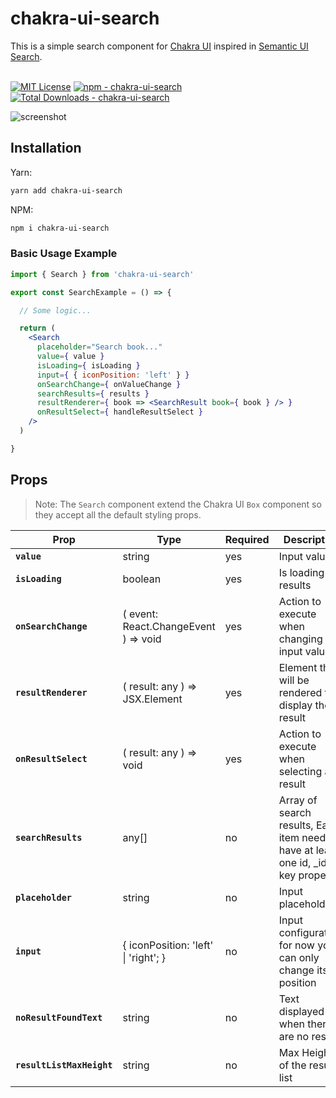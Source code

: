 # chakra-ui-search

<span>This is a simple search component for <a href="https://chakra-ui.com/" target="_blank">Chakra UI</a> inspired in <a href="https://react.semantic-ui.com/modules/search/" target="_blank">Semantic UI Search</a>.</span>
<br />
<br />

[![MIT License](https://badgen.net/github/license/gastonkhouri/chakra-ui-search 'MIT License')](LICENSE.md)
[![npm - chakra-ui-search](https://img.shields.io/npm/v/chakra-ui-search 'chakra-ui-search npm')](https://www.npmjs.com/package/chakra-ui-search)
[![Total Downloads - chakra-ui-search](https://badgen.net/npm/dt/chakra-ui-search?color=blue 'chakra-ui-search npm downloads')](https://www.npmjs.com/package/chakra-ui-search)

![screenshot](https://i.imgur.com/IjCMA7y.gif)

## Installation

Yarn:

```bash
yarn add chakra-ui-search
```

NPM:

```bash
npm i chakra-ui-search
```

### Basic Usage Example
```jsx
import { Search } from 'chakra-ui-search'

export const SearchExample = () => {

  // Some logic...

  return (
    <Search
      placeholder="Search book..."
      value={ value }
      isLoading={ isLoading }
      input={ { iconPosition: 'left' } }
      onSearchChange={ onValueChange }
      searchResults={ results }
      resultRenderer={ book => <SearchResult book={ book } /> }
      onResultSelect={ handleResultSelect }
    />
  )

}
```

## Props

> Note: The `Search` component extend the Chakra UI `Box` component so they accept all the default styling props.

| Prop                       | Type                                 | Required | Description                                                                           | Default                   |
|----------------------------|--------------------------------------|----------|---------------------------------------------------------------------------------------|---------------------------|
| **`value`**                | string                               | yes      | Input value                                                                           | undefined                 |
| **`isLoading`**            | boolean                              | yes      | Is loading results                                                                    | undefined                 |
| **`onSearchChange`**       | ( event: React.ChangeEvent ) => void | yes      | Action to execute when changing the input value                                       | undefined                 |
| **`resultRenderer`**       | ( result: any ) => JSX.Element       | yes      | Element that will be rendered to display the result                                   | undefined                 |
| **`onResultSelect`**       | ( result: any ) => void              | yes      | Action to execute when selecting a result                                             | undefined                 |
| **`searchResults`**        | any[]                                | no       | Array of search results, Each item needs to have at least one id, _id or key property | []                        |
| **`placeholder`**          | string                               | no       | Input placeholder                                                                     | ''                        |
| **`input`**                | { iconPosition: 'left' \| 'right'; } | no       | Input configuration, for now you can only change its position                         | { iconPosition = 'left' } |
| **`noResultFoundText`**    | string                               | no       | Text displayed when there are no results                                              | 'No results found.'       |
| **`resultListMaxHeight`**  | string                               | no       | Max Height of the results list                                                        | '60vh'                    |